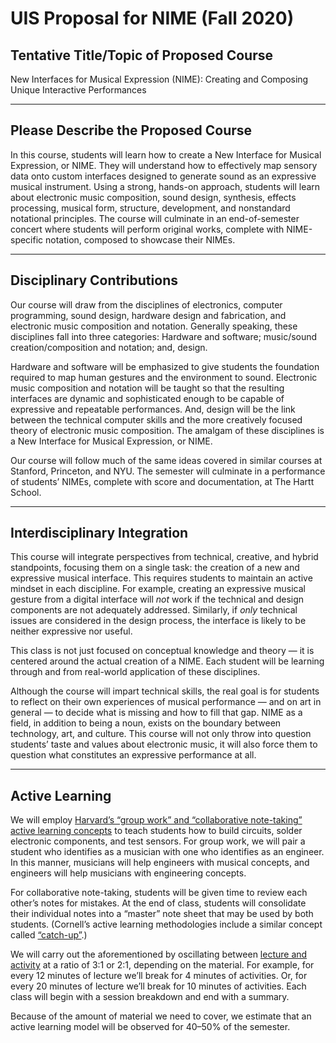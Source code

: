 # UIS Proposal for NIME (Fall 2020)

## Tentative Title/Topic of Proposed Course
New Interfaces for Musical Expression (NIME): Creating and Composing Unique Interactive Performances

---

## Please Describe the Proposed Course
In this course, students will learn how to create a New Interface for Musical Expression, or NIME. They will understand how to effectively map sensory data onto custom interfaces designed to generate sound as an expressive musical instrument. Using a strong, hands-on approach, students will learn about electronic music composition, sound design, synthesis, effects processing, musical form, structure, development, and nonstandard notational principles. The course will culminate in an end-of-semester concert where students will perform original works, complete with NIME-specific notation, composed to showcase their NIMEs.

---

## Disciplinary Contributions

Our course will draw from the disciplines of electronics, computer programming, sound design, hardware design and fabrication, and electronic music composition and notation. Generally speaking, these disciplines fall into three categories: Hardware and software; music/sound creation/composition and notation; and, design.

Hardware and software will be emphasized to give students the foundation required to map human gestures and the environment to sound. Electronic music composition and notation will be taught so that the resulting interfaces are dynamic and sophisticated enough to be capable of expressive and repeatable performances. And, design will be the link between the technical computer skills and the more creatively focused theory of electronic music composition. The amalgam of these disciplines is a New Interface for Musical Expression, or NIME.

Our course will follow much of the same ideas covered in similar courses at Stanford, Princeton, and NYU. The semester will culminate in a performance of students’ NIMEs, complete with score and documentation, at The Hartt School.

---

## Interdisciplinary Integration
This course will integrate perspectives from technical, creative, and hybrid standpoints, focusing them on a single task: the creation of a new and expressive musical interface. This requires students to maintain an active mindset in each discipline. For example, creating an expressive musical gesture from a digital interface will *not* work if the technical and design components are not adequately addressed. Similarly, if *only* technical issues are considered in the design process, the interface is likely to be neither expressive nor useful.

This class is not just focused on conceptual knowledge and theory — it is centered around the actual creation of a NIME. Each student will be learning through and from real-world application of these disciplines.

Although the course will impart technical skills, the real goal is for students to reflect on their own experiences of musical performance — and on art in general — to decide what is missing and how to fill that gap. NIME as a field, in addition to being a noun, exists on the boundary between technology, art, and culture. This course will not only throw into question students’ taste and values about electronic music, it will also force them to question what constitutes an expressive performance at all.

---

## Active Learning
We will employ [Harvard’s “group work” and “collaborative note-taking” active learning concepts](https://bokcenter.harvard.edu/active-learning) to teach students how to build circuits, solder electronic components, and test sensors. For group work, we will pair a student who identifies as a musician with one who identifies as an engineer. In this manner, musicians will help engineers with musical concepts, and engineers will help musicians with engineering concepts.

For collaborative note-taking, students will be given time to review each other’s notes for mistakes. At the end of class, students will consolidate their individual notes into a “master” note sheet that may be used by both students. (Cornell’s active learning methodologies include a similar concept called [“catch-up”](https://teaching.cornell.edu/resource/getting-started-active-learning-techniques).)

We will carry out the aforementioned by oscillating between [lecture and activity](https://cei.umn.edu/sites/cei.umn.edu/files/upload/active_learning_time_management_approach.jpg) at a ratio of 3:1 or 2:1, depending on the material. For example, for every 12 minutes of lecture we’ll break for 4 minutes of activities. Or, for every 20 minutes of lecture we’ll break for 10 minutes of activities. Each class will begin with a session breakdown and end with a summary.

Because of the amount of material we need to cover, we estimate that an active learning model will be observed for 40–50% of the semester.
